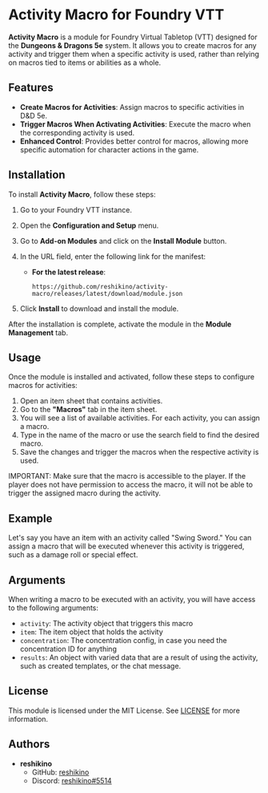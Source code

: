 # Activity Macro for Foundry VTT

**Activity Macro** is a module for Foundry Virtual Tabletop (VTT) designed for the **Dungeons & Dragons 5e** system. It allows you to create macros for any activity and trigger them when a specific activity is used, rather than relying on macros tied to items or abilities as a whole.

## Features

- **Create Macros for Activities**: Assign macros to specific activities in D&D 5e.
- **Trigger Macros When Activating Activities**: Execute the macro when the corresponding activity is used.
- **Enhanced Control**: Provides better control for macros, allowing more specific automation for character actions in the game.

## Installation

To install **Activity Macro**, follow these steps:

1. Go to your Foundry VTT instance.
2. Open the **Configuration and Setup** menu.
3. Go to **Add-on Modules** and click on the **Install Module** button.
4. In the URL field, enter the following link for the manifest:
   
   - **For the latest release**:
     ```
     https://github.com/reshikino/activity-macro/releases/latest/download/module.json
     ```


5. Click **Install** to download and install the module.

After the installation is complete, activate the module in the **Module Management** tab.

## Usage

Once the module is installed and activated, follow these steps to configure macros for activities:

1. Open an item sheet that contains activities.
2. Go to the **"Macros"** tab in the item sheet.
3. You will see a list of available activities. For each activity, you can assign a macro.
4. Type in the name of the macro or use the search field to find the desired macro.
5. Save the changes and trigger the macros when the respective activity is used.

   
IMPORTANT: Make sure that the macro is accessible to the player. If the player does not have permission to access the macro, it will not be able to trigger the assigned macro during the activity.


## Example

Let's say you have an item with an activity called "Swing Sword." You can assign a macro that will be executed whenever this activity is triggered, such as a damage roll or special effect.


## Arguments

When writing a macro to be executed with an activity, you will have access to the following arguments:
- `activity`: The activity object that triggers this macro
- `item`: The item object that holds the activity
- `concentration`: The concentration config, in case you need the concentration ID for anything
- `results`: An object with varied data that are a result of using the activity, such as created templates, or the chat message.


## License

This module is licensed under the MIT License. See [LICENSE](LICENSE) for more information.

## Authors

- **reshikino**  
  - GitHub: [reshikino](https://github.com/reshikino)  
  - Discord: [reshikino#5514](https://discord.com/users/reshikino#5514)

